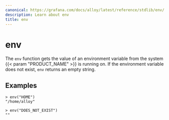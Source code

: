 ```yaml
---
canonical: https://grafana.com/docs/alloy/latest/reference/stdlib/env/
description: Learn about env
title: env
---
```


# env

The `env` function gets the value of an environment variable from the system {{< param "PRODUCT_NAME" >}} is running on.
If the environment variable does not exist, `env` returns an empty string.

## Examples

```
> env("HOME")
"/home/alloy"

> env("DOES_NOT_EXIST")
""
```
